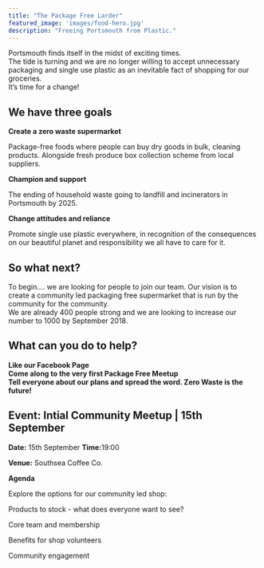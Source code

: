 ```yaml
---
title: "The Package Free Larder"
featured_image: 'images/food-hero.jpg'
description: "Freeing Portsmouth from Plastic."
---
```


<div class="container">
  <div class="row">
    <div class="col-sm-12">
        Portsmouth finds itself in the midst of exciting times.  
    </div>
  </div>
  <div class="row">
    <div class="col-sm-12">
        The tide is turning and we are no longer willing to accept unnecessary packaging and single use plastic as an inevitable fact of shopping for our groceries. 
    </div>
  </div>
  <div class="row">
    <div class="col-sm-12 emphasis">
        It’s time for a change!
    </div>
  </div>
  <div class="row strip no-margin">
    <div class="col-sm-12">
        <h2>We have three goals</h2>
    </div>
  </div>
  <div class="row strip bottom-padding">
    <div class="col-sm-12 col-md-4 aim first">
        <i class="big-icon fas fa-trash-alt"></i>
        <p><strong>Create a zero waste supermarket</strong></p> 
        <p>Package-free foods where people can buy dry goods in bulk, cleaning products. Alongside fresh produce box collection scheme from local suppliers.</p>
    </div>
    <div class="col-sm-12 col-md-4 aim second">
        <i class="big-icon fas fa-trophy"></i>
        <p><strong>Champion and support</strong></p>
        <p>The ending of household waste going to landfill and incinerators in Portsmouth by 2025.</p>
    </div>
    <div class="col-sm-12 col-md-4 aim third">
        <i class="big-icon fab fa-slideshare"></i>
        <p><strong>Change attitudes and reliance</strong></p>
        <p>Promote single use plastic everywhere, in recognition of the consequences on our beautiful planet and responsibility we all have to care for it.</p>
    </div>
  </div>
  <div class="row">
    <div class="col-sm-12">
        <h2>So what next?</h2>
    </div>
  </div>
  <div class="row">
    <div class="col-sm-12">
        To begin…. we are looking for people to join our team. Our vision is to create a community led packaging free supermarket that is run by the community for the community.
    </div>
  </div>
  <div class="row">
    <div class="col-sm-12">
        We are already 400 people strong and we are looking to increase our number to 1000 by September 2018. 
    </div>
  </div>
  <div class="row strip no-margin">
    <div class="col-sm-12">
        <h2>What can you do to help?</h2>
    </div>
  </div>
  <div class="row strip bottom-padding">
    <div class="col-sm-12 col-md-4 help first">
        <i class="big-icon fas fa-thumbs-up"></i>
        <strong>Like our Facebook Page</strong/>
    </div>
    <div class="col-sm-12 col-md-4 help second">
        <i class="big-icon fas fa-calendar-alt"></i>
        <strong>Come along to the very first Package Free Meetup</strong>
    </div>
    <div class="col-sm-12 col-md-4 help third">
        <i class="big-icon fas fa-bullhorn"></i>
        <strong>Tell everyone about our plans and spread the word. Zero Waste is the future!</strong>
    </div>
  </div>
  <div class="row">
    <div class="col-sm-12">
        <h2>Event: Intial Community Meetup | 15th September</h2>
    </div>
  </div>
  <div class="row">
    <div class="col-sm-12">
      <p><strong>Date:</strong> 15th September <strong>Time:</strong>19:00</p>
      <p><strong>Venue:</strong> Southsea Coffee Co.</p>
      <p><strong>Agenda</strong></p> 
      <p>Explore the options for our community led shop:<p/>
      <p>Products to stock - what does everyone want to see? </p>
      <p>Core team and membership </p>
      <p>Benefits for shop volunteers</p>
      <p>Community engagement</p>
    </div>
  </div>
</div>